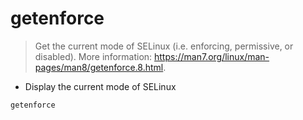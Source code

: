 # getenforce

> Get the current mode of SELinux (i.e. enforcing, permissive, or disabled).
> More information: <https://man7.org/linux/man-pages/man8/getenforce.8.html>.

- Display the current mode of SELinux
  
`getenforce`
